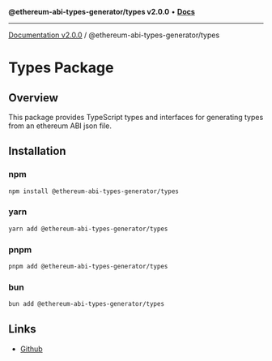 **@ethereum-abi-types-generator/types v2.0.0** • [**Docs**](globals.md)

***

[Documentation v2.0.0](../../packages.md) / @ethereum-abi-types-generator/types

# Types Package

## Overview

This package provides TypeScript types and interfaces for generating types from an ethereum ABI json file.

## Installation

### npm

```bash
npm install @ethereum-abi-types-generator/types
```

### yarn

```bash
yarn add @ethereum-abi-types-generator/types
```

### pnpm

```bash
pnpm add @ethereum-abi-types-generator/types
```

### bun

```bash
bun add @ethereum-abi-types-generator/types
```

## Links

- [Github](https://github.com/joshstevens19/ethereum-abi-types-generator)
